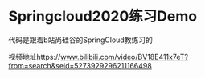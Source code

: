 # Springcloud2020练习Demo
代码是跟着b站尚硅谷的SpringCloud教练习的


视频地址https://www.bilibili.com/video/BV18E411x7eT?from=search&seid=5273929296211166498
